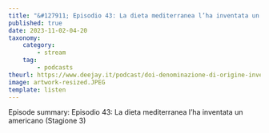 ```yaml
---
title: "&#127911; Episodio 43: La dieta mediterranea l’ha inventata un americano (Stagione 3)"
published: true
date: 2023-11-02-04-20
taxonomy:
    category:
        - stream
    tag:
        - podcasts
theurl: https://www.deejay.it/podcast/doi-denominazione-di-origine-inventata/stagione-1-di-doi-denominazione-di-origine-inventata/episodio-43-la-dieta-mediterranea-lha-inventata-un-americano-stagione-3/
image: artwork-resized.JPEG
template: listen
---
```


Episode summary: Episodio 43: La dieta mediterranea l’ha inventata un americano (Stagione 3)
